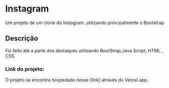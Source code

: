 # Instagram #
Um projeto de um clone do instagram ,utilizando principalmente o Bootstrap

## Descrição ## 

Foi feito até a parte dos destaques utilizando BootStrap,Java Script, HTML , CSS

### Link do projeto:
O projeto se encontra hospedado nesse [link] através do Vercel.app.

